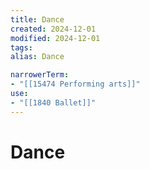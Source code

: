 ```yaml
---
title: Dance
created: 2024-12-01
modified: 2024-12-01
tags: 
alias: Dance

narrowerTerm:
- "[[15474 Performing arts]]"
use:
- "[[1840 Ballet]]"
---
```

# Dance
